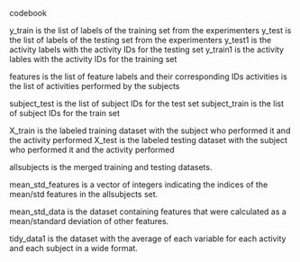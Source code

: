 codebook

y_train is the list of labels of the training set from the experimenters
y_test is the list of labels of the testing set from the experimenters
y_test1 is the activity labels with the activity IDs for the testing set
y_train1 is the activity lables with the activity IDs for the training set

features is the list of feature labels and their corresponding IDs
activities is the list of activities performed by the subjects

subject_test is the list of subject IDs for the test set 
subject_train is the list of subject IDs for the train set

X_train is the labeled training dataset with the subject who performed it and the activity performed
X_test is the labeled testing dataset with the subject who performed it and the activity performed

allsubjects is the merged training and testing datasets.

mean_std_features is a vector of integers indicating the indices of the mean/std features in the allsubjects set. 

mean_std_data is the dataset containing features that were calculated as a mean/standard deviation of other features.

tidy_data1 is the dataset with the average of each variable for each activity and each subject in a wide format. 